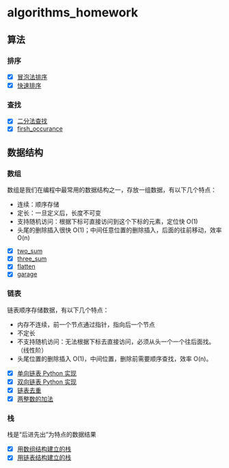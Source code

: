 # algorithms_homework

## 算法

### 排序

- [X] [冒泡法排序](sort/bubble_sort.py)
- [X] [快速排序](sort/quick_sort.py)

### 查找

- [X] [二分法查找](search/binary_search.py)
- [X] [firsh_occurance](search/first_occurance.py)

## 数据结构

### 数组

数组是我们在编程中最常用的数据结构之一，存放一组数据，有以下几个特点：

* 连续：顺序存储
* 定长：一旦定义后，长度不可变
* 支持随机访问：根据下标可直接访问到这个下标的元素，定位快 O(1)
* 头尾的删除插入很快 O(1)；中间任意位置的删除插入，后面的往前移动，效率 O(n)

- [X] [two_sum](array/two_sum.py)
- [X] [three_sum](array/three_sum.py)
- [X] [flatten](array/flatten.py)
- [X] [garage](array/garage.py)

### 链表

链表顺序存储数据，有以下几个特点：

* 内存不连续，前一个节点通过指针，指向后一个节点
* 不定长
* 不支持随机访问：无法根据下标去直接访问，必须从头一个一个往后面找。（线性阶）
* 头尾位置的删除插入 O(1)，中间位置，删除前需要顺序查找，效率 O(n)。

- [X] [单向链表 Python 实现](linkedlist/SingleLinkedList.md)
- [X] [双向链表 Python 实现](linkedlist/DoublyLinkedList.md)
- [X] [链表去重](linkedlist/remove_duplicates.py)
- [X] [两整数的加法](linkedlist/add_two_numbers.py)

### 栈

栈是“后进先出”为特点的数据结果

- [X] [用数组结构建立的栈](stack/stack.md)
- [X] [用链表结构建立的栈](stack/LinkedListStack.md)

